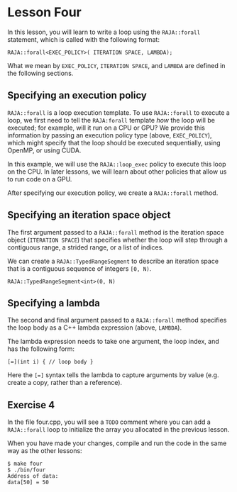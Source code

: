 # Lesson Four

In this lesson, you will learn to write a loop using the `RAJA::forall` statement,
which is called with the following format:

```
RAJA::forall<EXEC_POLICY>( ITERATION SPACE, LAMBDA);
```

What we mean by `EXEC_POLICY`, `ITERATION SPACE`, and `LAMBDA` are defined in
the following sections.

## Specifying an execution policy

`RAJA::forall` is a loop execution template. To use `RAJA::forall` to execute a
loop, we first need to tell the `RAJA:forall` template *how* the loop will be
executed; for example, will it run on a CPU or GPU? We provide this information
by passing an execution policy type (above, `EXEC_POLICY`), which might specify
that the loop should be executed sequentially, using OpenMP, or using CUDA.

In this example, we will use the `RAJA::loop_exec` policy to execute this loop on
the CPU. In later lessons, we will learn about other policies that allow us to
run code on a GPU.

After specifying our execution policy, we create a `RAJA::forall` method.

## Specifying an iteration space object

The first argument passed to a `RAJA::forall` method is the iteration space
object (`ITERATION SPACE`) that specifies whether the loop will step through a contiguous range,
a strided range, or a list of indices.

We can create a `RAJA::TypedRangeSegment` to describe an iteration space
that is a contiguous sequence of integers `[0, N)`.

```
RAJA::TypedRangeSegment<int>(0, N)
```

## Specifying a lambda

The second and final argument passed to a `RAJA::forall` method specifies the
loop body as a C++ lambda expression (above, `LAMBDA`).

The lambda expression needs to take one argument, the loop index, and has the
following form:

```
[=](int i) { // loop body }
```

Here the `[=]` syntax tells the lambda to capture arguments by value (e.g.
create a copy, rather than a reference).

## Exercise 4

In the file four.cpp, you will see a `TODO` comment where you can add a
`RAJA::forall` loop to initialize the array you allocated in the previous
lesson.

When you have made your changes, compile and run the code in the same way as the
other lessons:

```
$ make four
$ ./bin/four
Address of data:
data[50] = 50
```
